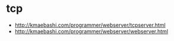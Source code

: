 # tcp

* http://kmaebashi.com/programmer/webserver/tcpserver.html
* http://kmaebashi.com/programmer/webserver/webserver.html